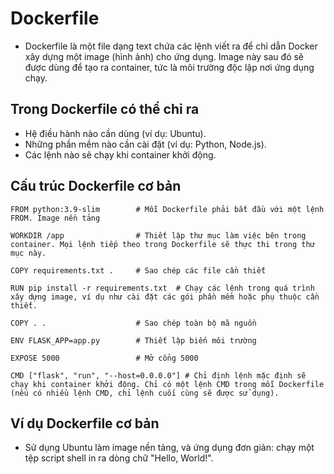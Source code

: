 # Dockerfile 
- Dockerfile là một file dạng text chứa các lệnh viết ra để chỉ dẫn Docker xây dựng một image (hình ảnh) cho ứng dụng. Image này sau đó sẽ được dùng để tạo ra container, tức là môi trường độc lập nơi ứng dụng chạy.

## Trong Dockerfile có thể chỉ ra
- Hệ điều hành nào cần dùng (ví dụ: Ubuntu). 
- Những phần mềm nào cần cài đặt (ví dụ: Python, Node.js). 
- Các lệnh nào sẽ chạy khi container khởi động. 

## Cấu trúc Dockerfile cơ bản
```
FROM python:3.9-slim        # Mỗi Dockerfile phải bắt đầu với một lệnh FROM. Image nền tảng

WORKDIR /app                # Thiết lập thư mục làm việc bên trong container. Mọi lệnh tiếp theo trong Dockerfile sẽ thực thi trong thư mục này.

COPY requirements.txt .     # Sao chép các file cần thiết

RUN pip install -r requirements.txt  # Chạy các lệnh trong quá trình xây dựng image, ví dụ như cài đặt các gói phần mềm hoặc phụ thuộc cần thiết.

COPY . .                    # Sao chép toàn bộ mã nguồn

ENV FLASK_APP=app.py        # Thiết lập biến môi trường

EXPOSE 5000                 # Mở cổng 5000

CMD ["flask", "run", "--host=0.0.0.0"] # Chỉ định lệnh mặc định sẽ chạy khi container khởi động. Chỉ có một lệnh CMD trong mỗi Dockerfile (nếu có nhiều lệnh CMD, chỉ lệnh cuối cùng sẽ được sử dụng).
```

## Ví dụ Dockerfile cơ bản
- Sử dụng Ubuntu làm image nền tảng, và ứng dụng đơn giản: chạy một tệp script shell in ra dòng chữ "Hello, World!".
